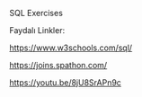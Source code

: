 SQL Exercises




Faydalı Linkler:

https://www.w3schools.com/sql/

https://joins.spathon.com/

https://youtu.be/8jU8SrAPn9c
